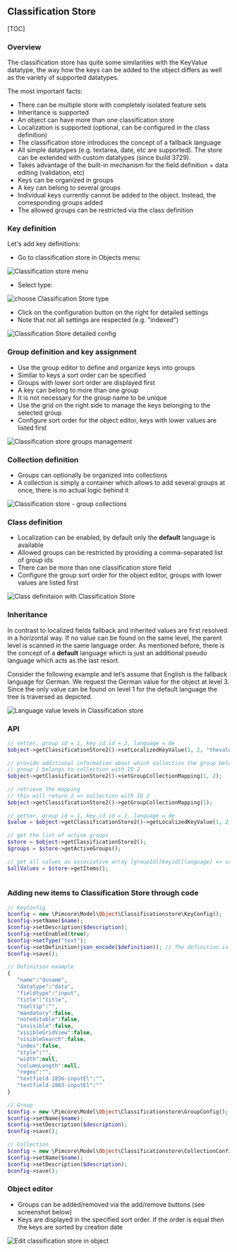 ## Classification Store

[TOC]

### Overview

The classification store has quite some similarities with the KeyValue datatype, the way how the keys can be added to the object differs as well as the variety of supported datatypes.

The most important facts:

* There can be multiple store with completely isolated feature sets
* Inheritance is supported
* An object can have more than one classification store
* Localization is supported (optional, can be configured in the class definition)
* The classification store introduces the concept of a fallback language
* All simple datatypes (e.g. textarea, date, etc are supported). The store can be extended with custom datatypes (since build 3729).
* Takes advantage of the built-in mechanism for the field definition + data editing (validation, etc)
* Keys can be organized in groups
* A key can belong to several groups
* Individual keys currently cannot be added to the object. Instead, the corresponding groups added
* The allowed groups can be restricted via the class definition

### Key definition

Let's add key definitions:

* Go to classification store in Objects menu:

![Classification store menu](/Development_Documentation/img/Objects_ClassificationStore_menu.png)

* Select type:

![choose Classification Store type](/Development_Documentation/img/Objects_ClassificationStore_type.png)

* Click on the configuration button on the right for detailed settings
* Note that not all settings are respected (e.g. "indexed")

![Classification Store detailed config](/Development_Documentation/img/Objects_ClassificationStore_detailed_config.png)

### Group definition and key assignment

* Use the group editor to define and organize keys into groups
* Similar to keys a sort order can be specified
* Groups with lower sort order are displayed first
* A key can belong to more than one group
* It is not necessary for the group name to be unique
* Use the grid on the right side to manage the keys belonging to the selected group
* Configure sort order for the object editor, keys with lower values are listed first

![Classification store groups management](/Development_Documentation/img/Objects_ClassificationStore_groups_grid.png)

### Collection definition

* Groups can optionally be organized into collections
* A collection is simply a container which allows to add several groups at once, there is no actual logic behind it

![Classification store - group collections](/Development_Documentation/img/Objects_ClassificationStore_group_collections_grid.png)

### Class definition

* Localization can be enabled, by default only the **default** language is available
* Allowed groups can be restricted by providing a comma-separated list of group ids
* There can be more than one classification store field 
* Configure the group sort order for the object editor, groups with lower values are listed first

![Class definitaion with Classification Store](/Development_Documentation/img/Objects_ClassificationStore_classes.png)

### Inheritance

In contrast to localized fields fallback and inherited values are first resolved in a horizontal way. 
If no value can be found on the same level, the parent level is scanned in the same language order. 
As mentioned before, there is the concept of a **default** language which is just an additional pseudo language which acts as the last resort.

Consider the following example and let’s assume that English is the fallback language for German. 
We request the German value for the object at level 3. 
Since the only value can be found on level 1 for the default language the tree is traversed as depicted.

![Language value levels in Classification store](/Development_Documentation/img/Objects_ClassificationStore_levels.png)

### API 

```php
// setter, group id = 1, key id id = 2, language = de
$object->getClassificationStore2()->setLocalizedKeyValue(1, 2, "thevalue", "de");
  
// provide additional information about which collection the group belongs to
// group 1 belongs to collection with ID 2
$object->getClassificationStore2()->setGroupCollectionMapping(1, 2);
  
// retrieve the mapping 
// this will return 2 => collection with ID 2
$object->getClassificationStore2()->getGroupCollectionMapping(1);
  
// getter, group id = 1, key id id = 2, language = de
$value = $object->getClassificationStore2()->getLocalizedKeyValue(1, 2, "de");
  
// get the list of active groups
$store = $object->getClassificationStore2();
$groups = $store->getActiveGroups();
  
// get all values as associative array [groupId][keyid][language] => value
$allValues = $store->getItems();
   
```

### Adding new items to Classification Store through code

```php
// KeyConfig
$config = new \Pimcore\Model\Object\Classificationstore\KeyConfig();
$config->setName($name);
$config->setDescription($description);
$config->setEnabled(true);
$config->setType("text");
$config->setDefinition(json_encode($definition)); // The definition is used in object editor to render fields
$config->save();
  
// Definition example
{ 
   "name":"dcname",
   "datatype":"data",
   "fieldtype":"input",
   "title":"title",
   "tooltip":"",
   "mandatory":false,
   "noteditable":false,
   "invisible":false,
   "visibleGridView":false,
   "visibleSearch":false,
   "index":false,
   "style":"",
   "width":null,
   "columnLength":null,
   "regex":"",
   "textfield-1856-inputEl":"",
   "textfield-1883-inputEl":""
}
  
// Group
$config = new \Pimcore\Model\Object\Classificationstore\GroupConfig();
$config->setName($name);
$config->setDescription($description);
$config->save();
  
// Collection
$config = new \Pimcore\Model\Object\Classificationstore\CollectionConfig();
$config->setName($name);
$config->setDescription($description);
$config->save();
```

### Object editor

* Groups can be added/removed via the add/remove buttons (see screenshot below)
* Keys are displayed in the specified sort order. If the order is equal then the keys are sorted by creation date

![Edit classification store in object](/Development_Documentation/img/Objects_ClassificationStore_edit_object.png)